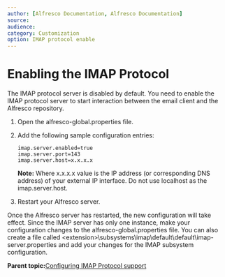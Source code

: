 ```yaml
---
author: [Alfresco Documentation, Alfresco Documentation]
source: 
audience: 
category: Customization
option: IMAP protocol enable
---
```


# Enabling the IMAP Protocol

The IMAP protocol server is disabled by default. You need to enable the IMAP protocol server to start interaction between the email client and the Alfresco repository.

1.  Open the alfresco-global.properties file.

2.  Add the following sample configuration entries:

    ```
    imap.server.enabled=true
    imap.server.port=143
    imap.server.host=x.x.x.x
    ```

    **Note:** Where x.x.x.x value is the IP address \(or corresponding DNS address\) of your external IP interface. Do not use localhost as the imap.server.host.

3.  Restart your Alfresco server.


Once the Alfresco server has restarted, the new configuration will take effect. Since the IMAP server has only one instance, make your configuration changes to the alfresco-global.properties file. You can also create a file called <extension\>\\subsystems\\imap\\default\\default\\imap-server.properties and add your changes for the IMAP subsystem configuration.

**Parent topic:**[Configuring IMAP Protocol support](../concepts/imap-intro.md)

